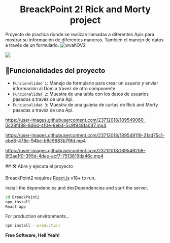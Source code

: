  <h1 align="center">  BreackPoint 2! Rick and Morty project  </h1>


Proyecto de practica donde se realizan llamadas a diferentes Apis para mostrar su información de diferentes maneras. Tambien el manejo de datos a través de un formulario.
![wvahOV2](https://user-images.githubusercontent.com/23712018/189548701-0af46e8b-1a98-487b-ba3e-6bd03732353a.jpeg)

 <p align="left">
   <img src="https://img.shields.io/badge/STATUS-EN%20DESAROLLO-green">
   </p>
   
## :hammer:Funcionalidades del proyecto

- `Funcionalidad 1`: Manejo de formulario para crear un usuario y enviar información al Dom a travez de otro componente.
- `Funcionalidad 2`: Muestra de una tabla con los datos de usuarios pasados a travéz de una Api.
- `Funcionalidad 3`: Muestra de una galeria de cartas de Rick and Morty pasadas a travéz de una Api.





https://user-images.githubusercontent.com/23712018/189549060-0c28f488-8d6d-4f0e-8eb4-5c9f948fa047.mp4



https://user-images.githubusercontent.com/23712018/189549119-31ad75c1-ebd6-478e-94be-b8c9683b79fd.mp4



https://user-images.githubusercontent.com/23712018/189549209-8f2ae1f0-355d-4dee-acf7-7513819da46c.mp4


\## 🛠️ Abre y ejecuta el proyecto

BreackPoint2 requires [React.js](https://es.reactjs.org/) v18+ to run.

Install the dependencies and devDependencies and start the server.

```sh
cd BreackPoint2
npm install
React app
```

For production environments...

```sh
npm install --production

```

**Free Software, Hell Yeah!**

[//]: # (These are reference links used in the body of this note and get stripped out when the markdown processor does its job. There is no need to format nicely because it shouldn't be seen. Thanks SO - http://stackoverflow.com/questions/4823468/store-comments-in-markdown-syntax)
